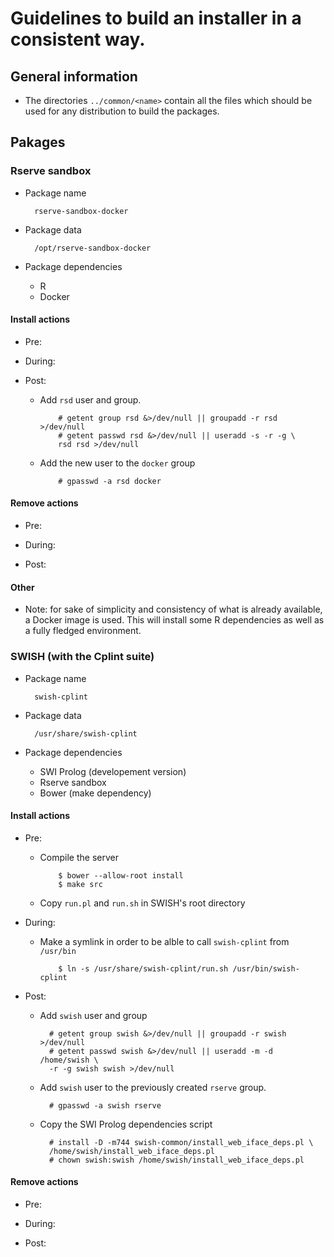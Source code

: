 # Guidelines to build an installer in a consistent way.

## General information

- The directories `../common/<name>` contain all the files which should be used 
  for any distribution to build the packages.

## Pakages



### Rserve sandbox

- Package name

        rserve-sandbox-docker

- Package data

        /opt/rserve-sandbox-docker

- Package dependencies
  - R
  - Docker

#### Install actions

- Pre:


- During:


- Post:
  - Add `rsd` user and group.

            # getent group rsd &>/dev/null || groupadd -r rsd >/dev/null
            # getent passwd rsd &>/dev/null || useradd -s -r -g \
            rsd rsd >/dev/null

  - Add the new user to the `docker` group

            # gpasswd -a rsd docker


#### Remove actions

- Pre:

- During:

- Post:

#### Other

- Note: for sake of simplicity and consistency of what is already available, a 
  Docker image is used. This will install some R dependencies as well as a 
  fully fledged environment.

### SWISH (with the Cplint suite)

- Package name

        swish-cplint

- Package data

        /usr/share/swish-cplint

- Package dependencies
    - SWI Prolog (developement version)
    - Rserve sandbox
    - Bower (make dependency)

#### Install actions

- Pre:
  - Compile the server

            $ bower --allow-root install
            $ make src

  - Copy `run.pl` and `run.sh` in SWISH's root directory

- During:
  - Make a symlink in order to be alble to call `swish-cplint` from `/usr/bin`

            $ ln -s /usr/share/swish-cplint/run.sh /usr/bin/swish-cplint

- Post:
    - Add `swish` user and group

            # getent group swish &>/dev/null || groupadd -r swish >/dev/null    
            # getent passwd swish &>/dev/null || useradd -m -d /home/swish \
            -r -g swish swish >/dev/null

    - Add `swish` user to the previously created `rserve` group.

            # gpasswd -a swish rserve

    - Copy the SWI Prolog dependencies script

            # install -D -m744 swish-common/install_web_iface_deps.pl \
            /home/swish/install_web_iface_deps.pl
            # chown swish:swish /home/swish/install_web_iface_deps.pl

#### Remove actions

- Pre:

- During:

- Post:
